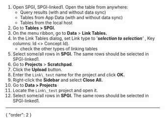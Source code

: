 1. Open SPGI, SPGI-linked1. Open the table from anywhere:
    - Query results (with and without data sync)
    - Tables from App Data (with and without data sync)
    - Tables from the local host
2. Go to **Tables > SPGI.**
3. On the menu ribbon, go to **Data** > **Link Tables.**
4. In the Link Tables dialog, set Link type to '***selection to selection**'* , Key columns: Id <> Concept Id).
    - check the other types of linking tables
5. Select some/all rows in **SPGI.** The same rows should be selected in SPGI-linked1.
6. Go to **Projects** > **Scratchpad**.
7. Click the **Upload** button.
8. Enter the `Link\_test` name for the project and click **OK.**
9. Right-click the **Sidebar** and select **Close All.**
10. Go to **Data > Projects**
11. Locate the `Link\_test` project and open it.
12. Select some/all rows in **SPGI.** The same rows should be selected in SPGI-linked1.
---
{
  "order": 2
}